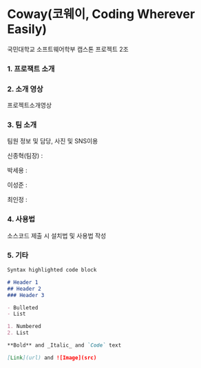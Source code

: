 # Coway(코웨이, Coding Wherever Easily)

국민대학교 소프트웨어학부 캡스톤 프로젝트 2조

### 1. 프로잭트 소개



### 2. 소개 영상

프로젝트소개영상

### 3. 팀 소개

팀원 정보 및 담당, 사진 및 SNS이용

신종혁(팀장) : 

박세용 : 

이성준 : 

최인정 : 

### 4. 사용법

소스코드 제출 시 설치법 및 사용법 작성

### 5. 기타


```markdown example
Syntax highlighted code block

# Header 1
## Header 2
### Header 3

- Bulleted
- List

1. Numbered
2. List

**Bold** and _Italic_ and `Code` text

[Link](url) and ![Image](src)
```
